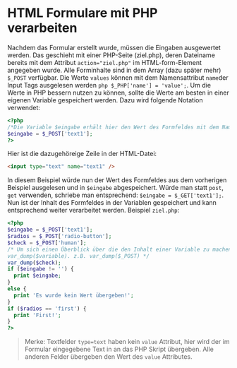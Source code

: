 # HTML Formulare mit PHP verarbeiten

Nachdem das Formular erstellt wurde, müssen die Eingaben ausgewertet werden. Das geschieht mit einer PHP-Seite (ziel.php), deren Dateiname bereits mit dem Attribut `action="ziel.php"` im HTML-form-Element angegeben wurde. Alle Forminhalte sind in dem Array (dazu später mehr) `$_POST` verfügbar. Die Werte `values` können mit dem Namensattribut `name`der Input Tags ausgelesen werden `php $_PHP['name'] = 'value';`. Um die Werte in PHP bessern nutzen zu können, sollte die Werte am besten in einer eigenen Variable gespeichert werden. Dazu wird folgende Notation verwendet:

```php
<?php
/*Die Variable $eingabe erhält hier den Wert des Formfeldes mit dem Namen text1*/
$eingabe = $_POST['text1'];
?>
``` 
Hier ist die dazugehöreige Zeile in der HTML-Datei:
```html
<input type="text" name="text1" />
```

In diesem Beispiel würde nun der Wert des Formfeldes aus dem vorherigen Beispiel ausgelesen und in `$eingabe` abgespeichert. Würde man statt `post`, `get` verwenden, schriebe man entsprechend: `$eingabe = $_GET['text1'];`. Nun ist der Inhalt des Formfeldes in der Variablen gespeichert und kann entsprechend weiter verarbeitet werden.
Beispiel `ziel.php`:
```php
<?php
$eingabe = $_POST['text1'];
$radios = $_POST['radio-button'];
$check = $_POST['human'];
/* Um sich einen Überblick über die den Inhalt einer Variable zu machen verwenden sie die php Funktion
var_dump($variable). z.B. var_dump($_POST) */
var_dump($check);
if ($eingabe != '') {
  print $eingabe;
}
else {
  print 'Es wurde kein Wert übergeben!';
}
if ($radios == 'first') {
  print 'First!';
}
?>
```
>Merke: Textfelder `type=text` haben kein `value` Attribut, hier wird der im Formular eingegebene Text in an das PHP Skript übergeben. Alle anderen Felder übergeben den Wert des `value` Attributes.
